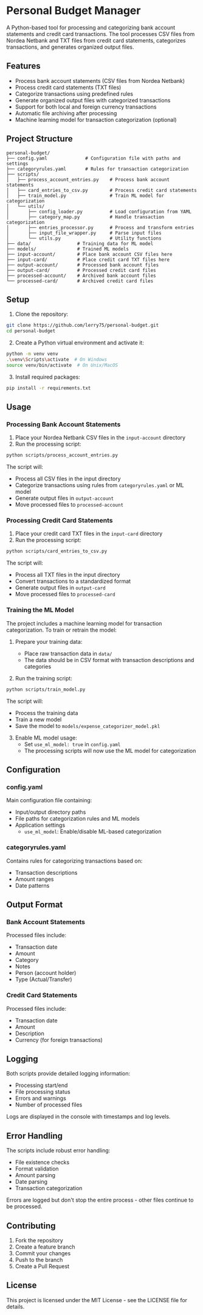 # Personal Budget Manager

A Python-based tool for processing and categorizing bank account statements and credit card transactions. The tool processes CSV files from Nordea Netbank and TXT files from credit card statements, categorizes transactions, and generates organized output files.

## Features

- Process bank account statements (CSV files from Nordea Netbank)
- Process credit card statements (TXT files)
- Categorize transactions using predefined rules
- Generate organized output files with categorized transactions
- Support for both local and foreign currency transactions
- Automatic file archiving after processing
- Machine learning model for transaction categorization (optional)

## Project Structure

```
personal-budget/
├── config.yaml              # Configuration file with paths and settings
├── categoryrules.yaml       # Rules for transaction categorization
├── scripts/
│   ├── process_account_entries.py    # Process bank account statements
│   ├── card_entries_to_csv.py        # Process credit card statements
│   ├── train_model.py                # Train ML model for categorization
│   └── utils/
│       ├── config_loader.py          # Load configuration from YAML
│       ├── category_map.py           # Handle transaction categorization
│       ├── entries_processor.py      # Process and transform entries
│       ├── input_file_wrapper.py     # Parse input files
│       └── utils.py                  # Utility functions
├── data/                 # Training data for ML model
├── models/               # Trained ML models
├── input-account/        # Place bank account CSV files here
├── input-card/           # Place credit card TXT files here
├── output-account/       # Processed bank account files
├── output-card/          # Processed credit card files
├── processed-account/    # Archived bank account files
└── processed-card/       # Archived credit card files
```

## Setup

1. Clone the repository:
```bash
git clone https://github.com/lerry75/personal-budget.git
cd personal-budget
```

2. Create a Python virtual environment and activate it:
```bash
python -m venv venv
.\venv\Scripts\activate  # On Windows
source venv/bin/activate  # On Unix/MacOS
```

3. Install required packages:
```bash
pip install -r requirements.txt
```

## Usage

### Processing Bank Account Statements

1. Place your Nordea Netbank CSV files in the `input-account` directory
2. Run the processing script:
```bash
python scripts/process_account_entries.py
```

The script will:
- Process all CSV files in the input directory
- Categorize transactions using rules from `categoryrules.yaml` or ML model
- Generate output files in `output-account`
- Move processed files to `processed-account`

### Processing Credit Card Statements

1. Place your credit card TXT files in the `input-card` directory
2. Run the processing script:
```bash
python scripts/card_entries_to_csv.py
```

The script will:
- Process all TXT files in the input directory
- Convert transactions to a standardized format
- Generate output files in `output-card`
- Move processed files to `processed-card`

### Training the ML Model

The project includes a machine learning model for transaction categorization. To train or retrain the model:

1. Prepare your training data:
   - Place raw transaction data in `data/`
   - The data should be in CSV format with transaction descriptions and categories

2. Run the training script:
```bash
python scripts/train_model.py
```

The script will:
- Process the training data
- Train a new model
- Save the model to `models/expense_categorizer_model.pkl`

3. Enable ML model usage:
   - Set `use_ml_model: true` in `config.yaml`
   - The processing scripts will now use the ML model for categorization

## Configuration

### config.yaml
Main configuration file containing:
- Input/output directory paths
- File paths for categorization rules and ML models
- Application settings
  - `use_ml_model`: Enable/disable ML-based categorization

### categoryrules.yaml
Contains rules for categorizing transactions based on:
- Transaction descriptions
- Amount ranges
- Date patterns

## Output Format

### Bank Account Statements
Processed files include:
- Transaction date
- Amount
- Category
- Notes
- Person (account holder)
- Type (Actual/Transfer)

### Credit Card Statements
Processed files include:
- Transaction date
- Amount
- Description
- Currency (for foreign transactions)

## Logging

Both scripts provide detailed logging information:
- Processing start/end
- File processing status
- Errors and warnings
- Number of processed files

Logs are displayed in the console with timestamps and log levels.

## Error Handling

The scripts include robust error handling:
- File existence checks
- Format validation
- Amount parsing
- Date parsing
- Transaction categorization

Errors are logged but don't stop the entire process - other files continue to be processed.

## Contributing

1. Fork the repository
2. Create a feature branch
3. Commit your changes
4. Push to the branch
5. Create a Pull Request

## License

This project is licensed under the MIT License - see the LICENSE file for details.

